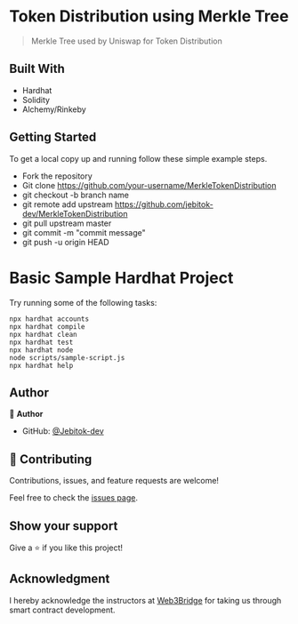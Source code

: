 # Token Distribution using Merkle Tree

> Merkle Tree used by Uniswap for Token Distribution


<!-- Additional description about the project and its features. -->

## Built With

- Hardhat
- Solidity
- Alchemy/Rinkeby

<!-- ## Live Demo -->

## Getting Started

To get a local copy up and running follow these simple example steps.

- Fork the repository
- Git clone https://github.com/your-username/MerkleTokenDistribution
- git checkout -b branch name
- git remote add upstream https://github.com/jebitok-dev/MerkleTokenDistribution
- git pull upstream master
- git commit -m "commit message"
- git push -u origin HEAD

# Basic Sample Hardhat Project

Try running some of the following tasks:

```shell
npx hardhat accounts
npx hardhat compile
npx hardhat clean
npx hardhat test
npx hardhat node
node scripts/sample-script.js
npx hardhat help
```

## Author

👤 **Author**

- GitHub: [@Jebitok-dev](https://github.com/Jebitok-dev)

## 🤝 Contributing

Contributions, issues, and feature requests are welcome!

Feel free to check the [issues page](issues/).

## Show your support

Give a ⭐️ if you like this project!

## Acknowledgment

 I hereby acknowledge the instructors at [Web3Bridge](Web3Bridge.com) for taking us through smart contract development.
